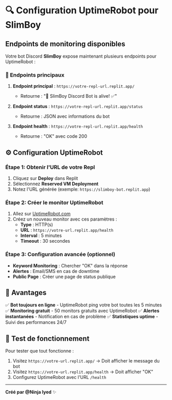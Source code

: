 
# 🔍 Configuration UptimeRobot pour SlimBoy

## Endpoints de monitoring disponibles

Votre bot Discord **SlimBoy** expose maintenant plusieurs endpoints pour UptimeRobot :

### 📡 Endpoints principaux

1. **Endpoint principal** : `https://votre-repl-url.replit.app/`
   - Retourne : "🤖 SlimBoy Discord Bot is alive! ✅"

2. **Endpoint status** : `https://votre-repl-url.replit.app/status`
   - Retourne : JSON avec informations du bot

3. **Endpoint health** : `https://votre-repl-url.replit.app/health`
   - Retourne : "OK" avec code 200

## ⚙️ Configuration UptimeRobot

### Étape 1: Obtenir l'URL de votre Repl
1. Cliquez sur **Deploy** dans Replit
2. Sélectionnez **Reserved VM Deployment**
3. Notez l'URL générée (exemple: `https://slimboy-bot.replit.app`)

### Étape 2: Créer le monitor UptimeRobot
1. Allez sur [UptimeRobot.com](https://uptimerobot.com)
2. Créez un nouveau monitor avec ces paramètres :
   - **Type** : HTTP(s)
   - **URL** : `https://votre-url.replit.app/health`
   - **Interval** : 5 minutes
   - **Timeout** : 30 secondes

### Étape 3: Configuration avancée (optionnel)
- **Keyword Monitoring** : Chercher "OK" dans la réponse
- **Alertes** : Email/SMS en cas de downtime
- **Public Page** : Créer une page de status publique

## 🚀 Avantages

✅ **Bot toujours en ligne** - UptimeRobot ping votre bot toutes les 5 minutes
✅ **Monitoring gratuit** - 50 monitors gratuits avec UptimeRobot
✅ **Alertes instantanées** - Notification en cas de problème
✅ **Statistiques uptime** - Suivi des performances 24/7

## 🔧 Test de fonctionnement

Pour tester que tout fonctionne :
1. Visitez `https://votre-url.replit.app/` → Doit afficher le message du bot
2. Visitez `https://votre-url.replit.app/health` → Doit afficher "OK"
3. Configurez UptimeRobot avec l'URL `/health`

---
**Créé par @Ninja Iyed** ✨
